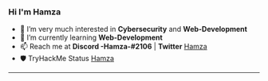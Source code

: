 ### Hi I'm Hamza

<!--
**Hamza12700/Hamza12700** is a ✨ _special_ ✨ repository because its `README.md` (this file) appears on your GitHub profile.
-->

- 👀 I’m very much interested in **Cybersecurity** and **Web-Development**
- 🌱 I’m currently learning **Web-Development**
- 📫 Reach me at **Discord -Hamza-#2106** | **Twitter** [Hamza](https://twitter.com/Hamza_Rash1d)
- 🛡️ TryHackMe Status [Hamza](https://tryhackme.com/p/Mr.Hamza)

---
<p align="center">
  <img scr="https://github-readme-tech-stack.vercel.app/api/cards?align=center&titleAlign=center&lineCount=2&theme=catppuccin_frappe&line1=git,git,ec6f09;python,python,93bbeb;rust,rust,bf6d5d;Typescript,typescript,319fe3;&line2=neovim,neovim,218350;linux,linux,ffffff;react,react,2dbed7;javascript,javascript,daff1f;" />
